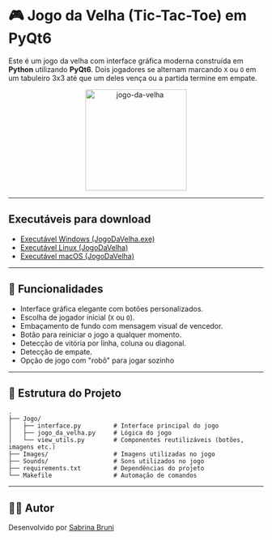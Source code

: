 # 🎮 Jogo da Velha (Tic-Tac-Toe) em PyQt6

Este é um jogo da velha com interface gráfica moderna construída em **Python** utilizando **PyQt6**. Dois jogadores se alternam marcando `X` ou `O` em um tabuleiro 3x3 até que um deles vença ou a partida termine em empate.

<div align="center">
  <img src="https://professorrafaelporcari.com/wp-content/uploads/2021/11/ad882-jogo-da-velha.png?w=400&h=400" alt="jogo-da-velha" width="200"/>
</div>

--- 
## Executáveis para download 
- [Executável Windows (JogoDaVelha.exe)](https://github.com/SabrinaBruni28/JogoDaVelha-2.0/actions/runs/17225566800/artifacts/3849195092) 
- [Executável Linux (JogoDaVelha)](https://github.com/SabrinaBruni28/JogoDaVelha-2.0/actions/runs/17225566800/artifacts/3849195485) 
- [Executável macOS (JogoDaVelha)](https://github.com/SabrinaBruni28/JogoDaVelha-2.0/actions/runs/17225566800/artifacts/3849195709)
---

## 🚀 Funcionalidades

- Interface gráfica elegante com botões personalizados.
- Escolha de jogador inicial (`X` ou `O`).
- Embaçamento de fundo com mensagem visual de vencedor.
- Botão para reiniciar o jogo a qualquer momento.
- Detecção de vitória por linha, coluna ou diagonal.
- Detecção de empate.
- Opção de jogo com "robô" para jogar sozinho

---

## 📁 Estrutura do Projeto

```
.
├── Jogo/
│   ├── interface.py         # Interface principal do jogo
│   ├── jogo_da_velha.py     # Lógica do jogo
│   └── view_utils.py        # Componentes reutilizáveis (botões, imagens etc.)
├── Images/                  # Imagens utilizadas no jogo
├── Sounds/                  # Sons utilizados no jogo
├── requirements.txt         # Dependências do projeto
└── Makefile                 # Automação de comandos
```
---

## 🧑‍💻 Autor

Desenvolvido por [Sabrina Bruni](https://github.com/SabrinaBruni28)
